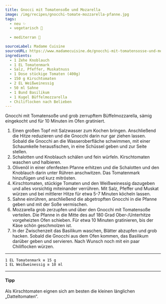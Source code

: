 ```yaml
---
title: Gnocci mit Tomatensoße und Mozarella
image: /img/recipes/gnocchi-tomate-mozzarella-pfanne.jpg
tags:
  - neu ✨
  - vegetarisch 🌿
  
  - mediterran 🌊

sourceLabel: Madame Cuisine
sourceURL: https://www.madamecuisine.de/gnocchi-mit-tomatensosse-und-mozzarella/
ingredients:
  - 1 Zehe Knoblauch
  - 1 EL Tomatenmark
  - Salz, Pfeffer, Muskatnuss
  - 1 Dose stückige Tomaten (400g)
  - 150 g Kirschtomaten 
  - 2 EL Weißweinessig
  - 50 ml Sahne
  - 1 Bund Basilikum
  - 1 Kugel Büffelmozzarella
  - Chiliflocken nach Belieben
---
```


Gnocchi mit Tomatensoße und grob zerrupftem Büffelmozzarella, sämig eingekocht und für 10 Minuten im Ofen gratiniert.

  1. Einen großen Topf mit Salzwasser zum Kochen bringen. Anschließend die Hitze reduzieren und die Gnocchi darin nur gar ziehen lassen. Sobald die Gnocchi an die Wasseroberfläche schwimmen, mit einer Schaumkelle herausfischen, in eine Schüssel geben und zur Seite stellen.
  1. Schalotten und Knoblauch schälen und fein würfeln. Kirschtomaten waschen und halbieren.
  1. Olivenöl in einer ofenfesten Pfanne erhitzen und die Schalotten und den Knoblauch darin unter Rühren anschwitzen. Das Tomatenmark hinzufügen und kurz mitrösten.
  1. Kirschtomaten, stückige Tomaten und den Weißweinessig dazugeben und alles vorsichtig miteinander verrühren. Mit Salz, Pfeffer und Muskat würzen und bei mittlerer Hitze für etwa 5-7 Minuten köcheln lassen.
  1. Sahne einrühren, anschließend die abgetropften Gnocchi in die Pfanne geben und mit der Soße vermischen.
  1. Mozzarella grob zerzupfen und über den Gnocchi mit Tomatensoße verteilen. Die Pfanne in die Mitte des auf 180 Grad Ober-/Unterhitze vorgeheizten Ofen schieben. Für etwa 10 Minuten gratinieren, bis der Käse schön geschmolzen ist.
  1. In der Zwischenzeit das Basilikum waschen, Blätter abzupfen und grob hacken. Sobald die Gnocchi aus dem Ofen kommen, das Basilikum darüber geben und servieren. Nach Wunsch noch mit ein paar Chiliflocken würzen.
<p></p>

***
    1 EL Tomatenmark ≅ 15 g
    1 EL Weißweinessig ≅ 10 ml
***
<p></p>

#### Tipp

Als Kirschtomaten eignen sich am besten die kleinen länglichen „Datteltomaten“.
